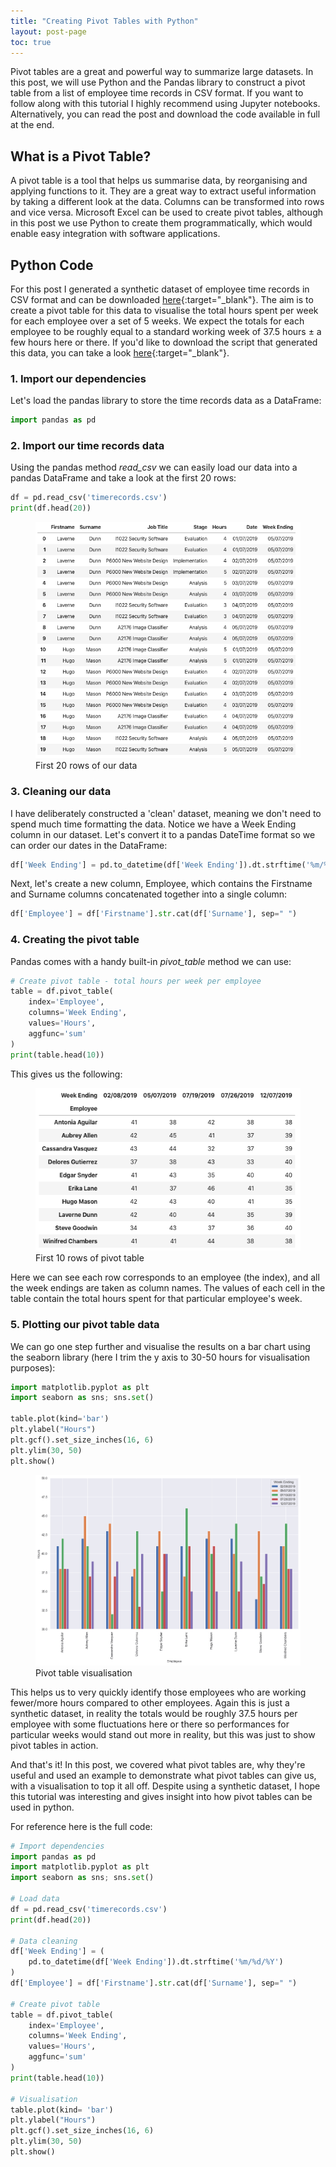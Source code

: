 ```yaml
---
title: "Creating Pivot Tables with Python"
layout: post-page
toc: true
---
```


Pivot tables are a great and powerful way to summarize large datasets. In this post, we will use Python and the Pandas library to construct a pivot table from a list of employee time records in CSV format. If you want to follow along with this tutorial I highly recommend using Jupyter notebooks. Alternatively, you can read the post and download the code available in full at the end.

## What is a Pivot Table?

A pivot table is a tool that helps us summarise data, by reorganising and applying functions to it. They are a great way to extract useful information by taking a different look at the data. Columns can be transformed into rows and vice versa. Microsoft Excel can be used to create pivot tables, although in this post we use Python to create them programmatically, which would enable easy integration with software applications.

## Python Code

For this post I generated a synthetic dataset of employee time records in CSV format and can be downloaded [here](https://gist.github.com/harrybaines/c231198034ed1cc7879f4a34db417dae){:target="_blank"}. The aim is to create a pivot table for this data to visualise the total hours spent per week for each employee over a set of 5 weeks. We expect the totals for each employee to be roughly equal to a standard working week of 37.5 hours ± a few hours here or there. If you'd like to download the script that generated this data, you can take a look [here](https://gist.github.com/harrybaines/1cd443fc596c3e9a833f6522b75e25a0){:target="_blank"}.

### 1. Import our dependencies
Let's load the pandas library to store the time records data as a DataFrame:

```python
import pandas as pd
```

### 2. Import our time records data
Using the pandas method *read_csv* we can easily load our data into a pandas DataFrame and take a look at the first 20 rows:

```python
df = pd.read_csv('timerecords.csv')
print(df.head(20))
```

<figure>
 <img src="/assets/images/posts/2019-08-24-pivot-tables/data.png" alt="First 20 rows of CSV" />
 <figcaption>First 20 rows of our data</figcaption>
</figure>

### 3. Cleaning our data
I have deliberately constructed a 'clean' dataset, meaning we don't need to spend much time formatting the data. Notice we have a Week Ending column in our dataset. Let's convert it to a pandas DateTime format so we can order our dates in the DataFrame:

```python
df['Week Ending'] = pd.to_datetime(df['Week Ending']).dt.strftime('%m/%d/%Y')
```

Next, let's create a new column, Employee, which contains the Firstname and Surname columns concatenated together into a single column:

```python
df['Employee'] = df['Firstname'].str.cat(df['Surname'], sep=" ")
```

### 4. Creating the pivot table
Pandas comes with a handy built-in *pivot_table* method we can use:

```python
# Create pivot table - total hours per week per employee
table = df.pivot_table(
    index='Employee', 
    columns='Week Ending', 
    values='Hours', 
    aggfunc='sum'
)
print(table.head(10))
```

This gives us the following:

<figure>
 <img src="/assets/images/posts/2019-08-24-pivot-tables/pivot_table.png" alt="first 10 rows of pivot table" />
 <figcaption>First 10 rows of pivot table</figcaption>
</figure>

Here we can see each row corresponds to an employee (the index), and all the week endings are taken as column names. The values of each cell in the table contain the total hours spent for that particular employee's week.

### 5. Plotting our pivot table data
We can go one step further and visualise the results on a bar chart using the seaborn library (here I trim the y axis to 30-50 hours for visualisation purposes):

```python
import matplotlib.pyplot as plt
import seaborn as sns; sns.set()

table.plot(kind='bar')
plt.ylabel("Hours")
plt.gcf().set_size_inches(16, 6)
plt.ylim(30, 50)
plt.show()
```

<figure>
 <img src="/assets/images/posts/2019-08-24-pivot-tables/vis.png" alt="pivot table visualisation" />
 <figcaption>Pivot table visualisation</figcaption>
</figure>

This helps us to very quickly identify those employees who are working fewer/more hours compared to other employees. Again this is just a synthetic dataset, in reality the totals would be roughly 37.5 hours per employee with some fluctuations here or there so performances for particular weeks would stand out more in reality, but this was just to show pivot tables in action.

And that's it! In this post, we covered what pivot tables are, why they're useful and used an example to demonstrate what pivot tables can give us, with a visualisation to top it all off. Despite using a synthetic dataset, I hope this tutorial was interesting and gives insight into how pivot tables can be used in python.

For reference here is the full code:

```python
# Import dependencies
import pandas as pd
import matplotlib.pyplot as plt
import seaborn as sns; sns.set()

# Load data
df = pd.read_csv('timerecords.csv')
print(df.head(20))

# Data cleaning
df['Week Ending'] = (
    pd.to_datetime(df['Week Ending']).dt.strftime('%m/%d/%Y')
)
df['Employee'] = df['Firstname'].str.cat(df['Surname'], sep=" ")

# Create pivot table
table = df.pivot_table(
    index='Employee', 
    columns='Week Ending', 
    values='Hours', 
    aggfunc='sum'
)
print(table.head(10))

# Visualisation
table.plot(kind= 'bar')
plt.ylabel("Hours")
plt.gcf().set_size_inches(16, 6)
plt.ylim(30, 50)
plt.show()
```







